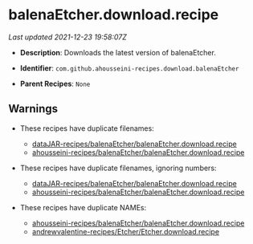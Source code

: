 # balenaEtcher.download.recipe

_Last updated 2021-12-23 19:58:07Z_

- **Description**: Downloads the latest version of balenaEtcher.

- **Identifier**: `com.github.ahousseini-recipes.download.balenaEtcher`

- **Parent Recipes**: `None`

## Warnings

- These recipes have duplicate filenames:
    - [dataJAR-recipes/balenaEtcher/balenaEtcher.download.recipe](/autopkg-dupe-tracker/dataJAR-recipes/balenaEtcher/balenaEtcher.download.recipe)
    - [ahousseini-recipes/balenaEtcher/balenaEtcher.download.recipe](/autopkg-dupe-tracker/ahousseini-recipes/balenaEtcher/balenaEtcher.download.recipe)

- These recipes have duplicate filenames, ignoring numbers:
    - [dataJAR-recipes/balenaEtcher/balenaEtcher.download.recipe](/autopkg-dupe-tracker/dataJAR-recipes/balenaEtcher/balenaEtcher.download.recipe)
    - [ahousseini-recipes/balenaEtcher/balenaEtcher.download.recipe](/autopkg-dupe-tracker/ahousseini-recipes/balenaEtcher/balenaEtcher.download.recipe)

- These recipes have duplicate NAMEs:
    - [ahousseini-recipes/balenaEtcher/balenaEtcher.download.recipe](/autopkg-dupe-tracker/ahousseini-recipes/balenaEtcher/balenaEtcher.download.recipe)
    - [andrewvalentine-recipes/Etcher/Etcher.download.recipe](/autopkg-dupe-tracker/andrewvalentine-recipes/Etcher/Etcher.download.recipe)